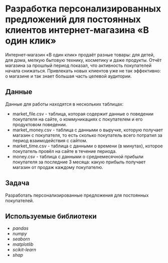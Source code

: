 # Разработка персонализированных предложений для постоянных клиентов интернет-магазина «В один клик»
Интернет-магазин «В один клик» продаёт разные товары: для детей, для дома, мелкую бытовую технику, косметику и даже продукты. Отчёт магазина за прошлый период показал, что активность покупателей начала снижаться. 
Привлекать новых клиентов уже не так эффективно: о магазине и так знает большая часть целевой аудитории.

## Данные

Данные для работы находятся в нескольких таблицах:
- market_file.csv - таблица, которая содержит данные о поведении покупателя на сайте, о коммуникациях с покупателем и его продуктовом поведении.
- market_money.csv - таблица с данными о выручке, которую получает магазин с покупателя, то есть сколько покупатель всего потратил за период взаимодействия с сайтом.
- market_time.csv - таблица с данными о времени (в минутах), которое покупатель провёл на сайте в течение периода.
- money.csv - таблица с данными о среднемесячной прибыли покупателя за последние 3 месяца: какую прибыль получает магазин от продаж каждому покупателю.


## Задача

Разработать персонализированные предложения для постоянных покупателей.  

## Используемые библиотеки
- *pandas*
- *numpy*
- *seaborn*
- *matplotlib*
- *scikit-learn*
- *shap*
